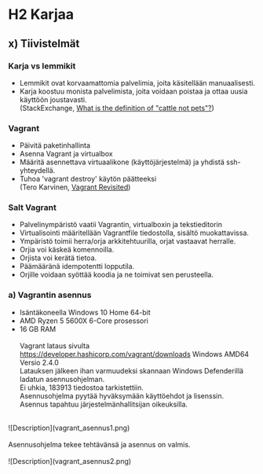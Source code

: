 # H2 Karjaa
## x) Tiivistelmät
### Karja vs lemmikit
- Lemmikit ovat korvaamattomia palvelimia, joita käsitellään manuaalisesti.
- Karja koostuu monista palvelimista, joita voidaan poistaa ja ottaa uusia käyttöön joustavasti.<br>
(StackExchange,  <a href="https://devops.stackexchange.com/questions/653/what-is-the-definition-of-cattle-not-pets#654">What is the definition of "cattle not pets"?</a>)<br>
### Vagrant
- Päivitä paketinhallinta
- Asenna Vagrant ja virtualbox
- Määritä asennettava virtuaalikone (käyttöjärjestelmä) ja yhdistä ssh-yhteydellä.
- Tuhoa 'vagrant destroy' käytön päätteeksi<br>
(Tero Karvinen, <a href="https://terokarvinen.com/2017/04/11/vagrant-revisited-install-boot-new-virtual-machine-in-31-seconds/">Vagrant Revisited</a>)
### Salt Vagrant
- Palvelinympäristö vaatii Vagrantin, virtualboxin ja tekstieditorin
- Virtualisointi määritellään Vagrantfile tiedostolla, sisältö muokattavissa.
- Ympäristö toimii herra/orja arkkitehtuurilla, orjat vastaavat herralle.
- Orjia voi käskeä komennoilla.
- Orjista voi kerätä tietoa.
- Päämääränä idempotentti lopputila.
- Orjille voidaan syöttää koodia ja ne toimivat sen perusteella.
### a) Vagrantin asennus
- Isäntäkoneella Windows 10 Home 64-bit
- AMD Ryzen 5 5600X 6-Core prosessori
- 16 GB RAM<br>
<br>Vagrant lataus sivulta https://developer.hashicorp.com/vagrant/downloads Windows AMD64 Versio 2.4.0 <br>
Latauksen jälkeen ihan varmuudeksi skannaan Windows Defenderillä ladatun asennusohjelman.<br>
Ei uhkia, 183913 tiedostoa tarkistettiin. <br>
Asennusohjelma pyytää hyväksymään käyttöehdot ja lisenssin.<br>
Asennus tapahtuu järjestelmänhallitsijan oikeuksilla.<br>
<br>
![Description](vagrant_asennus1.png)
<br>
<br>
Asennusohjelma tekee tehtävänsä ja asennus on valmis. <br>
<br>
![Description](vagrant_asennus2.png)
<br>
<br> 
